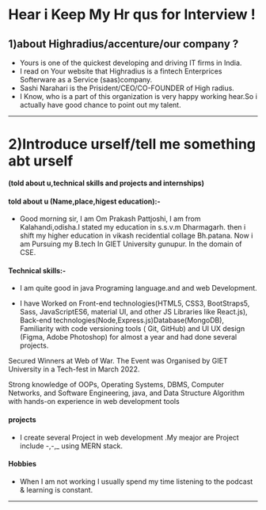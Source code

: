 # Hear i Keep My Hr qus for Interview !

## 1)about Highradius/accenture/our company ?

- Yours is one of the quickest developing and driving IT firms in India.
- I read on Your website that Highradius is a fintech Enterprices Softerware as a Service (saas)company.
- Sashi Narahari is the Prisident/CEO/CO-FOUNDER of High radius.
- I Know, who is a part of this organization is very happy working hear.So i actually have good chance to point out my talent.
---

# 2)Introduce urself/tell me something abt urself
**(told about u,technical skills and projects and internships)**

#### told about u (Name,place,higest education):-
- Good morning sir, I am Om Prakash Pattjoshi, I am from Kalahandi,odisha.I stated my education in s.s.v.m Dharmagarh.
then i shift my higher education in vikash recidential collage Bh.patana. Now i am Pursuing my B.tech In GIET University gunupur. In the domain of CSE.

#### Technical skills:-
- I am quite good in java Programing language.and and web Development.

- I have Worked on Front-end technologies(HTML5, CSS3, BootStraps5, Sass, JavaScriptES6, material UI, and other JS Libraries like React.js), 
Back-end technologies(Node,Express.js)Database(MongoDB), Familiarity with code versioning tools ( Git, GitHub) and UI UX design (Figma, Adobe Photoshop) for almost a year and had done several projects.

Secured Winners at Web of War. The Event was Organised by GIET University in a Tech-fest in March 2022.

Strong knowledge of OOPs, Operating Systems, DBMS, Computer Networks, and Software Engineering, java, and Data Structure Algorithm with hands-on experience in web development tools

#### projects
- I create several Project in web development .My meajor are Project include  -,-,_ using MERN stack.

#### Hobbies
- When I am not working I usually spend my time listening to the podcast & learning is constant.

---






